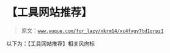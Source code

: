 # 【工具网站推荐】

> 原文：[`www.yuque.com/for_lazy/xkrm14/xc4fxgy7td1grpz1`](https://www.yuque.com/for_lazy/xkrm14/xc4fxgy7td1grpz1)

以下为：【工具网站推荐】相关风向标 

